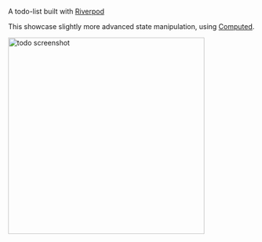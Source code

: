 A todo-list built with [Riverpod]

This showcase slightly more advanced state manipulation, using [Computed].

<img alt="todo screenshot" src="https://github.com/rrousselGit/river_pod/blob/master/examples/todos/todo_screenshot.jpg" width="400px">


[riverpod]: https://github.com/rrousselGit/river_pod
[computed]: https://pub.dev/documentation/riverpod/latest/riverpod/Computed-class.html
